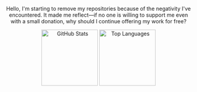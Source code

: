<p align="center">Hello, I'm starting to remove my repositories because of the negativity I've encountered. It made me reflect—if no one is willing to support me even with a small donation, why should I continue offering my work for free?</p>
<p align="center">
  <img height="150" src="https://github-readme-stats.vercel.app/api?username=KostasSliazas&show_icons=true&theme=dark&hide_border=true" alt="GitHub Stats"/>
  <img height="150" src="https://github-readme-stats.vercel.app/api/top-langs/?username=KostasSliazas&layout=compact&theme=dark&hide_border=true" alt="Top Languages"/>
</p>
